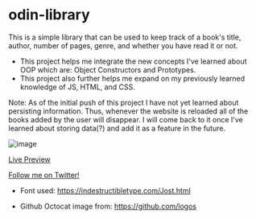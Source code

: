 # odin-library
This is a simple library that can be used to keep track of a book's title, author, number of pages, genre, and whether you have read it or not.
- This project helps me integrate the new concepts I've learned about OOP which are: Object Constructors and Prototypes.
- This project also further helps me expand on my previously learned knowledge of JS, HTML, and CSS. 

Note: As of the initial push of this project I have not yet learned about persisting information. Thus, whenever the website is reloaded all of the books added by the user will disappear. I will come back to it once I've learned about storing data(?) and add it as a feature in the future. 

![image](https://user-images.githubusercontent.com/94667178/154722440-da403441-952b-4ab6-998e-6d3b824be265.png)

[Live Preview](https://eltonbautista.github.io/odin-library/)

[Follow me on Twitter!](https://twitter.com/psychtotech)

- Font used: https://indestructibletype.com/Jost.html

- Github Octocat image from: https://github.com/logos
